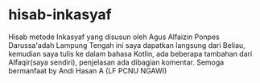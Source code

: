 # hisab-inkasyaf
Hisab metode Inkasyaf yang disusun oleh Agus Alfaizin Ponpes Darussa'adah Lampung Tengah ini saya dapatkan langsung dari Beliau, kemudian saya tulis ke dalam bahasa Kotlin, ada beberapa tambahan dari Alfaqir(saya sendiri),  penjelasan ada dibagian komentar. Semoga bermanfaat by Andi Hasan A (LF PCNU NGAWI)
